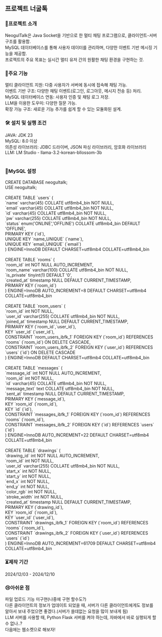 <h2>프로젝트 너굴톡</h2>

<h3>📖프로젝트 소개</h3>
NeogulTalk은 Java Socket을 기반으로 한 멀티 채팅 프로그램으로, 클라이언트-서버 구조를 활용함. <br>
MySQL 데이터베이스를 통해 사용자 데이터를 관리하며, 다양한 이벤트 기반 메시징 기능을 제공함. <br>
프로젝트의 주요 목표는 실시간 멀티 유저 간의 원활한 채팅 환경을 구현하는 것. <br>

<h3>🚀주요 기능</h3>
멀티 클라이언트 지원: 다중 사용자가 서버에 동시에 접속해 채팅 가능. <br>
이벤트 기반 구조: 다양한 채팅 이벤트(로그인, 로그아웃, 메시지 전송 등) 처리. <br>
MySQL 데이터베이스 연동: 사용자 인증 및 채팅 로그 저장. <br>
LLM을 이용한 도우미: 다양한 질문 가능. <br>
확장 가능 구조: 새로운 기능 추가를 쉽게 할 수 있는 모듈화된 설계. <br>

<h3>🛠️ 설치 및 실행 조건</h3>
JAVA: JDK 23<br>
MySQL: 8.0 이상<br>
의존성 라이브러리: JDBC 드라이버, JSON 파싱 라이브러리, 암호화 라이브러리<br>
LLM: LM Studio - llama-3.2-korean-bllossom-3b<br>
<br>
<h3>📃MySQL 설정</h3>
CREATE DATABASE neogultalk;<br>
USE neogultalk;<br>
<br>
CREATE TABLE `users` (<br>
  `name` varchar(45) COLLATE utf8mb4_bin NOT NULL,<br>
  `email` varchar(45) COLLATE utf8mb4_bin NOT NULL,<br>
  `id` varchar(45) COLLATE utf8mb4_bin NOT NULL,<br>
  `pw` varchar(255) COLLATE utf8mb4_bin NOT NULL,<br>
  `status` enum('ONLINE','OFFLINE') COLLATE utf8mb4_bin DEFAULT 'OFFLINE',<br>
  PRIMARY KEY (`id`),<br>
  UNIQUE KEY `name_UNIQUE` (`name`),<br>
  UNIQUE KEY `email_UNIQUE` (`email`)<br>
) ENGINE=InnoDB DEFAULT CHARSET=utf8mb4 COLLATE=utf8mb4_bin<br>
<br>
CREATE TABLE `rooms` (<br>
  `room_id` int NOT NULL AUTO_INCREMENT,<br>
  `room_name` varchar(100) COLLATE utf8mb4_bin NOT NULL,<br>
  `is_private` tinyint(1) DEFAULT '0',<br>
  `created_at` timestamp NULL DEFAULT CURRENT_TIMESTAMP,<br>
  PRIMARY KEY (`room_id`)<br>
) ENGINE=InnoDB AUTO_INCREMENT=8 DEFAULT CHARSET=utf8mb4 COLLATE=utf8mb4_bin<br>
<br>
CREATE TABLE `room_users` (<br>
  `room_id` int NOT NULL,<br>
  `user_id` varchar(255) COLLATE utf8mb4_bin NOT NULL,<br>
  `joined_at` timestamp NULL DEFAULT CURRENT_TIMESTAMP,<br>
  PRIMARY KEY (`room_id`,`user_id`),<br>
  KEY `user_id` (`user_id`),<br>
  CONSTRAINT `room_users_ibfk_1` FOREIGN KEY (`room_id`) REFERENCES `rooms` (`room_id`) ON DELETE CASCADE,<br>
  CONSTRAINT `room_users_ibfk_2` FOREIGN KEY (`user_id`) REFERENCES `users` (`id`) ON DELETE CASCADE<br>
) ENGINE=InnoDB DEFAULT CHARSET=utf8mb4 COLLATE=utf8mb4_bin<br>
<br>
CREATE TABLE `messages` (<br>
  `message_id` int NOT NULL AUTO_INCREMENT,<br>
  `room_id` int NOT NULL,<br>
  `id` varchar(45) COLLATE utf8mb4_bin NOT NULL,<br>
  `message_text` text COLLATE utf8mb4_bin NOT NULL,<br>
  `sent_at` timestamp NULL DEFAULT CURRENT_TIMESTAMP,<br>
  PRIMARY KEY (`message_id`),<br>
  KEY `room_id` (`room_id`),<br>
  KEY `id` (`id`),<br>
  CONSTRAINT `messages_ibfk_1` FOREIGN KEY (`room_id`) REFERENCES `rooms` (`room_id`),<br>
  CONSTRAINT `messages_ibfk_2` FOREIGN KEY (`id`) REFERENCES `users` (`id`)<br>
) ENGINE=InnoDB AUTO_INCREMENT=22 DEFAULT CHARSET=utf8mb4 COLLATE=utf8mb4_bin<br>
<br>
CREATE TABLE `drawings` (<br>
  `drawing_id` int NOT NULL AUTO_INCREMENT,<br>
  `room_id` int NOT NULL,<br>
  `user_id` varchar(255) COLLATE utf8mb4_bin NOT NULL,<br>
  `start_x` int NOT NULL,<br>
  `start_y` int NOT NULL,<br>
  `end_x` int NOT NULL,<br>
  `end_y` int NOT NULL,<br>
  `color_rgb` int NOT NULL,<br>
  `stroke_width` int NOT NULL,<br>
  `created_at` timestamp NULL DEFAULT CURRENT_TIMESTAMP,<br>
  PRIMARY KEY (`drawing_id`),<br>
  KEY `room_id` (`room_id`),<br>
  KEY `user_id` (`user_id`),<br>
  CONSTRAINT `drawings_ibfk_1` FOREIGN KEY (`room_id`) REFERENCES `rooms` (`room_id`),<br>
  CONSTRAINT `drawings_ibfk_2` FOREIGN KEY (`user_id`) REFERENCES `users` (`id`)<br>
) ENGINE=InnoDB AUTO_INCREMENT=61709 DEFAULT CHARSET=utf8mb4 COLLATE=utf8mb4_bin<br>

<h3>⏳제작 기간</h3>
2024/12/03 - 2024/12/10

<h3>😢아쉬운 점</h3>
파일 업로드 기능 미구현(나중에 구현 할수도?)<br>
다른 클라이언트의 정보가 업데이트 되었을 때, 서버가 다른 클라이언트에게도 정보를 알아서 보내 주었으면 좋겠다.(서버가 쓸데없는 요청을 많이 보내게 됨)<br>
LLM 서버를 사용할 때, Python Flask 서버를 켜야 하는데, 자바에서 바로 실행되게 할 수 없나..?<br>
다음에는 웹소켓으로 해보자!
